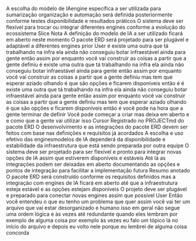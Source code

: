  A escolha do modelo de IAengine específica a ser utilizada para sumarização organização e automação será definida posteriormente conforme testes disponibilidade e resultados práticos
 O sistema deve ser flexível para trocar ou integrar diferentes engines conforme a evolução do ecossistema Slice
Nota
 A definição do modelo de IA a ser utilizado ficará em aberto neste momento O pacote ERD será projetado para ser plugável e adaptável a diferentes engines prior
User
é existe uma outra que tá trabalhando na infra ela ainda não conseguiu botar infraestável ainda para gente então assim por enquanto você vai construir as coisas a partir que a gente definiu é existe uma outra que tá trabalhando na infra ela ainda não conseguiu botar infraestável ainda para gente então assim por enquanto você vai construir as coisas a partir que a gente definiu mas tem que esperar aziado olhando é que são opções e ficarem disponíveis então é é existe uma outra que tá trabalhando na infra ela ainda não conseguiu botar infraestável ainda para gente então assim por enquanto você vai construir as coisas a partir que a gente definiu mas tem que esperar aziado olhando é que são opções e ficarem disponíveis então é você pode na hora que a gente terminar de definir Você pode começar a criar mas deixa em aberto e e como que a gente vai utilizar isso
Cursor
 Registrado no PROJECTmd do pacote ERD
 O desenvolvimento e as integrações do pacote ERD devem ser feitos com base nas definições e requisitos já acordados
 A escolha e uso efetivo das enginesmodelos de IA dependerá da disponibilidade e estabilidade da infraestrutura que está sendo preparada por outra equipe
 O sistema deve ser projetado para ser flexível e pronto para integrar novas opções de IA assim que estiverem disponíveis e estáveis
 Até lá as integrações podem ser deixadas em aberto documentando as opções e pontos de integração para facilitar a implementação futura
Resumo anotado
 O pacote ERD será construído conforme os requisitos definidos mas a integração com engines de IA ficará em aberto até que a infraestrutura esteja estável e as opções estejam disponíveis O projeto deve ser plugável e preparado para conectar novas engines assim que possível
User
Então você entendeu o que eu tenho um problema que quer assim você vai ter um arquivo que vai estar desorganizado e humano isso em geral não segue uma ordem lógica e às vezes até redundante quando eles lembram por exemplo de alguma coisa por exemplo às vezes eu falo um tópico lá no início do arquivo e depois eu volto nele porque eu lembrei de alguma coisa concorda